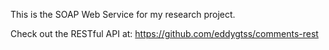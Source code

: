 This is the SOAP Web Service for my research project.

Check out the RESTful API at: https://github.com/eddygtss/comments-rest
